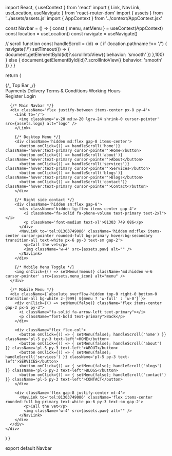 import React, { useContext } from 'react'
import { Link, NavLink, useLocation, useNavigate } from 'react-router-dom'
import { assets } from '../assets/assets.js'
import { AppContext } from '../context/AppContext.jsx'

const Navbar = () => {
const { menu, setMenu } = useContext(AppContext)
const location = useLocation()
const navigate = useNavigate()

// scroll function
const handleScroll = (id) => {
if (location.pathname !== '/') {
navigate('/')
setTimeout(() => {
document.getElementById(id)?.scrollIntoView({ behavior: 'smooth' })
},100)
} else {
document.getElementById(id)?.scrollIntoView({ behavior: 'smooth' })
}
}

return (
<div id='home' className='flex flex-col'>
{/_ Top Bar _/}
<div className='flex justify-center sm:justify-between items-center bg-secondary text-white py-2 text-sm px-4'>
<div className='hidden sm:flex gap-8'>
<Link className='hover:underline hover:text-primary cursor-pointer'>Payments</Link>
<Link className='hover:underline hover:text-primary cursor-pointer'>Delivery</Link>
<Link className='hover:underline hover:text-primary cursor-pointer'>Terms & Conditions</Link>
<Link className='hover:underline hover:text-primary cursor-pointer'>Working Hours</Link>
</div>
<div className='flex gap-8'>
<Link className='hover:underline hover:text-primary cursor-pointer'>Register</Link>
<Link className='hover:underline hover:text-primary cursor-pointer'>Login</Link>
</div>
</div>

      {/* Main Navbar */}
      <div className='flex justify-between items-center px-8 py-4'>
        <Link to='/'>
          <img className='w-20 md:w-20 lg:w-24 shrink-0 cursor-pointer' src={assets.logo} alt="logo" />
        </Link>

        {/* Desktop Menu */}
        <div className='hidden md:flex gap-8 items-center'>
          <button onClick={() => handleScroll('home')} className='hover:text-primary cursor-pointer'>Home</button>
          <button onClick={() => handleScroll('about')} className='hover:text-primary cursor-pointer'>About</button>
          <button onClick={() => handleScroll('services')} className='hover:text-primary cursor-pointer'>Services</button>
          <button onClick={() => handleScroll('blogs')} className='hover:text-primary cursor-pointer'>Blogs</button>
          <button onClick={() => handleScroll('contact')} className='hover:text-primary cursor-pointer'>Contact</button>
        </div>

        {/* Right side contact */}
        <div className='hidden sm:flex gap-8'>
          <div className='hidden lg:flex items-center gap-4'>
            <i className="fa-solid fa-phone-volume text-primary text-2xl"></i>
            <p className='font-medium text-xl'>01303 749 086</p>
          </div>
          <NavLink to='tel:01303749086' className='hidden md:flex items-center cursor-pointer rounded-full bg-primary hover:bg-secondary transition-all text-white px-6 py-3 text-sm gap-2'>
            <p>Call the vet</p>
            <img className='w-4' src={assets.paw} alt="" />
          </NavLink>
        </div>

        {/* Mobile Menu Toggle */}
        <img onClick={() => setMenu(!menu)} className='md:hidden w-6 cursor-pointer' src={assets.menu_icon} alt="menu" />
      </div>

      {/* Mobile Menu */}
      <div className={`absolute overflow-hidden top-0 right-0 bottom-0 transition-all bg-white z-[999] ${menu ? 'w-full' : 'w-0'}`}>
        <div onClick={() => setMenu(false)} className="flex items-center gap-2 px-5 py-3">
          <i className="fa-solid fa-arrow-left text-primary"></i>
          <p className="font-bold text-primary">Back</p>
        </div>

        <div className="flex flex-col">
          <button onClick={() => { setMenu(false); handleScroll('home') }} className='pl-5 py-3 text-left'>HOME</button>
          <button onClick={() => { setMenu(false); handleScroll('about') }} className='pl-5 py-3 text-left'>ABOUT</button>
          <button onClick={() => { setMenu(false); handleScroll('services') }} className='pl-5 py-3 text-left'>SERVICES</button>
          <button onClick={() => { setMenu(false); handleScroll('blogs') }} className='pl-5 py-3 text-left'>BLOGS</button>
          <button onClick={() => { setMenu(false); handleScroll('contact') }} className='pl-5 py-3 text-left'>CONTACT</button>
        </div>

        <div className='flex gap-8 justify-center mt-4'>
          <NavLink to='tel:01303749086' className='flex items-center rounded-full bg-primary text-white px-6 py-3 text-sm gap-2'>
            <p>Call the vet</p>
            <img className='w-4' src={assets.paw} alt="" />
          </NavLink>
        </div>
      </div>
    </div>

)
}

export default Navbar
